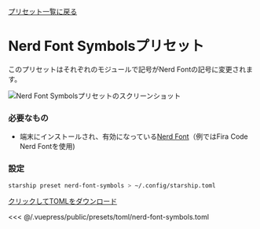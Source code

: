 [プリセット一覧に戻る](./README.md#nerd-font-symbols)

# Nerd Font Symbolsプリセット

このプリセットはそれぞれのモジュールで記号がNerd Fontの記号に変更されます。

![Nerd Font Symbolsプリセットのスクリーンショット](/presets/img/nerd-font-symbols.png)

### 必要なもの

- 端末にインストールされ、有効になっている[Nerd Font](https://www.nerdfonts.com/)（例ではFira Code Nerd Fontを使用)

### 設定

```sh
starship preset nerd-font-symbols > ~/.config/starship.toml
```

[クリックしてTOMLをダウンロード](/presets/toml/nerd-font-symbols.toml)

<<< @/.vuepress/public/presets/toml/nerd-font-symbols.toml
